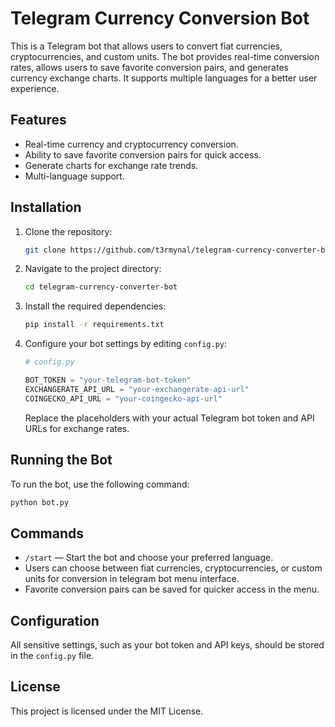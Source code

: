 # Telegram Currency Conversion Bot

This is a Telegram bot that allows users to convert fiat currencies, cryptocurrencies, and custom units. The bot provides real-time conversion rates, allows users to save favorite conversion pairs, and generates currency exchange charts. It supports multiple languages for a better user experience.

## Features

- Real-time currency and cryptocurrency conversion.
- Ability to save favorite conversion pairs for quick access.
- Generate charts for exchange rate trends.
- Multi-language support.

## Installation

1. Clone the repository:

   ```bash
   git clone https://github.com/t3rmynal/telegram-currency-converter-bot.git
   ```

2. Navigate to the project directory:

   ```bash
   cd telegram-currency-converter-bot
   ```

3. Install the required dependencies:

   ```bash
   pip install -r requirements.txt
   ```

4. Configure your bot settings by editing `config.py`:

   ```python
   # config.py

   BOT_TOKEN = "your-telegram-bot-token"
   EXCHANGERATE_API_URL = "your-exchangerate-api-url"
   COINGECKO_API_URL = "your-coingecko-api-url"
   ```

   Replace the placeholders with your actual Telegram bot token and API URLs for exchange rates.

## Running the Bot

To run the bot, use the following command:

```bash
python bot.py
```

## Commands

* `/start` — Start the bot and choose your preferred language.
* Users can choose between fiat currencies, cryptocurrencies, or custom units for conversion in telegram bot menu interface.
* Favorite conversion pairs can be saved for quicker access in the menu.

## Configuration

All sensitive settings, such as your bot token and API keys, should be stored in the `config.py` file.

## License

This project is licensed under the MIT License.
